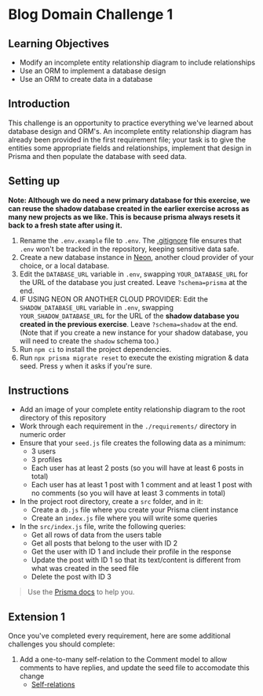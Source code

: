 # Blog Domain Challenge 1

## Learning Objectives

- Modify an incomplete entity relationship diagram to include relationships
- Use an ORM to implement a database design
- Use an ORM to create data in a database

## Introduction

This challenge is an opportunity to practice everything we've learned about database design and ORM's. An incomplete entity relationship diagram has already been provided in the first requirement file; your task is to give the entities some appropriate fields and relationships, implement that design in Prisma and then populate the database with seed data.

## Setting up

**Note: Although we do need a new primary database for this exercise, we can reuse the shadow database created in the earlier exercise across as many new projects as we like. This is because prisma always resets it back to a fresh state after using it.**

1. Rename the `.env.example` file to `.env`. The [.gitignore](./.gitignore) file ensures that `.env` won't be tracked in the repository, keeping sensitive data safe.
2. Create a new database instance in [Neon](https://neon.tech/), another cloud provider of your choice, or a local database.
3. Edit the `DATABASE_URL` variable in `.env`, swapping `YOUR_DATABASE_URL` for the URL of the database you just created. Leave `?schema=prisma` at the end.
4. IF USING NEON OR ANOTHER CLOUD PROVIDER: Edit the `SHADOW_DATABASE_URL` variable in `.env`, swapping `YOUR_SHADOW_DATABASE_URL` for the URL of the **shadow database you created in the previous exercise**. Leave `?schema=shadow` at the end. (Note that if you create a new instance for your shadow database, you will need to create the `shadow` schema too.)
6. Run `npm ci` to install the project dependencies.
7. Run `npx prisma migrate reset` to execute the existing migration & data seed. Press `y` when it asks if you're sure.

## Instructions
- Add an image of your complete entity relationship diagram to the root directory of this repository
- Work through each requirement in the `./requirements/` directory in numeric order
- Ensure that your `seed.js` file creates the following data as a minimum:
    - 3 users
    - 3 profiles
    - Each user has at least 2 posts (so you will have at least 6 posts in total)
    - Each user has at least 1 post with 1 comment and at least 1 post with no comments (so you will have at least 3 comments in total)
- In the project root directory, create a `src` folder, and in it:
  - Create a `db.js` file where you create your Prisma client instance
  - Create an `index.js` file where you will write some queries
- In the `src/index.js` file, write the following queries:
    - Get all rows of data from the users table
    - Get all posts that belong to the user with ID 2
    - Get the user with ID 1 and include their profile in the response
    - Update the post with ID 1 so that its text/content is different from what was created in the seed file
    - Delete the post with ID 3

> Use the [Prisma docs](https://www.prisma.io/docs/orm/reference/prisma-client-reference) to help you.

## Extension 1

Once you've completed every requirement, here are some additional challenges you should complete:

1. Add a one-to-many self-relation to the Comment model to allow comments to have replies, and update the seed file to accomodate this change
    - [Self-relations](https://www.prisma.io/docs/concepts/components/prisma-schema/relations/self-relations#one-to-many-self-relations)
